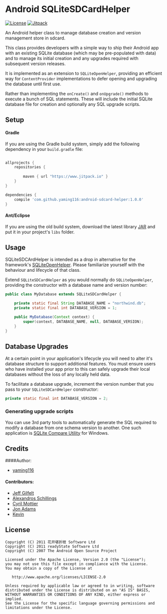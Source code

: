 Android SQLiteSDCardHelper
=========================

[![License](https://img.shields.io/badge/license-Apache%202.0-blue.svg)](https://github.com/yaming116/android-sdcard-helper/blob/master/LICENSE)
[![Jitpack](https://www.jitpack.io/v/yaming116/android-sdcard-helper.svg)](https://www.jitpack.io/#yaming116/android-sdcard-helper)

An Android helper class to manage database creation and version management store in sdcard.

This class provides developers with a simple way to ship their Android app with an existing SQLite database (which may be pre-populated with data) and to manage its initial creation and any upgrades required with subsequent version releases.

It is implemented as an extension to `SQLiteOpenHelper`, providing an efficient way for `ContentProvider` implementations to defer opening and upgrading the database until first use.

Rather than implementing the `onCreate()` and `onUpgrade()` methods to execute a bunch of SQL statements. These will include the initial SQLite database file for creation and optionally any SQL upgrade scripts.

Setup
-----

#### Gradle

If you are using the Gradle build system, simply add the following dependency in your `build.gradle` file:

```groovy

allprojects {
	repositories {
	
		maven { url "https://www.jitpack.io" }
	}
}

dependencies {
    compile 'com.github.yaming116:android-sdcard-helper:1.0.0'
}
```

#### Ant/Eclipse

If you are using the old build system, download the latest library [JAR][1] and put it in your project's `libs` folder.

Usage
-----

SQLiteSDCArdHelper is intended as a drop in alternative for the framework's [SQLiteOpenHelper](https://developer.android.com/reference/android/database/sqlite/SQLiteOpenHelper.html). Please familiarize yourself with the behaviour and lifecycle of that class.

Extend `SQLiteSDCardHelper` as you would normally do `SQLiteOpenHelper`, providing the constructor with a database name and version number:

```java
public class MyDatabase extends SQLiteSDCardHelper {

    private static final String DATABASE_NAME = "northwind.db";
    private static final int DATABASE_VERSION = 1;

    public MyDatabase(Context context) {
	    super(context, DATABASE_NAME, null, DATABASE_VERSION);
    }
}
```

Database Upgrades
-----------------

At a certain point in your application's lifecycle you will need to alter it's database structure to support additional features. You must ensure users who have installed your app prior to this can safely upgrade their local databases without the loss of any locally held data.

To facilitate a database upgrade, increment the version number that you pass to your `SQLiteSDCardHelper` constructor:

```java
private static final int DATABASE_VERSION = 2;
```

### Generating upgrade scripts

You can use 3rd party tools to automatically generate the SQL required to modify a database from one schema version to another. One such application is [SQLite Compare Utility](http://www.codeproject.com/KB/database/SQLiteCompareUtility.aspx) for Windows.

Credits
-------

####Author:

  * [yaming116](https://github.com/yaming116)

#### Contributors:
  * [Jeff Gilfelt](https://github.com/jgilfelt)
  * [Alexandros Schillings](https://github.com/alt236)
  * [Cyril Mottier](https://github.com/cyrilmottier)
  * [Jon Adams](https://github.com/jon-adams)
  * [Kevin](https://github.com/kevinchai)

License
-------

    Copyright (C) 2011 花开堪折枝 Software Ltd
    Copyright (C) 2011 readyState Software Ltd
    Copyright (C) 2007 The Android Open Source Project

    Licensed under the Apache License, Version 2.0 (the "License");
    you may not use this file except in compliance with the License.
    You may obtain a copy of the License at

       http://www.apache.org/licenses/LICENSE-2.0

    Unless required by applicable law or agreed to in writing, software
    distributed under the License is distributed on an "AS IS" BASIS,
    WITHOUT WARRANTIES OR CONDITIONS OF ANY KIND, either express or implied.
    See the License for the specific language governing permissions and
    limitations under the License.

 [1]: https://www.jitpack.io/com/github/yaming116/android-sdcard-helper/1.0.0/android-sdcard-helper-1.0.0.jar
